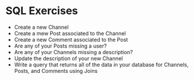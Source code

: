 # SQL Exercises

- Create a new Channel
- Create a mew Post associated to the Channel
- Create a new Comment associated to the Post
- Are any of your Posts missing a user?
- Are any of your Channels missing a description?
- Update the description of your new Channel
- Write a query that returns all of the data in your database for Channels, Posts, and Comments using Joins



